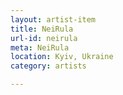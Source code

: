 ```yaml
---
layout: artist-item
title: NeiRula
url-id: neirula
meta: NeiRula
location: Kyiv, Ukraine
category: artists

---
```



